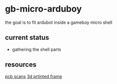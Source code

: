 # gb-micro-arduboy

the goal is to fit ardubot inside a gameboy micro shell

## current status

- gathering the shell parts

## resources
[pcb scans](https://wiki.nataliethenerd.com/docs/gameboymicro/microscans)
[3d prtinted frame](https://www.thingiverse.com/thing:5027428)